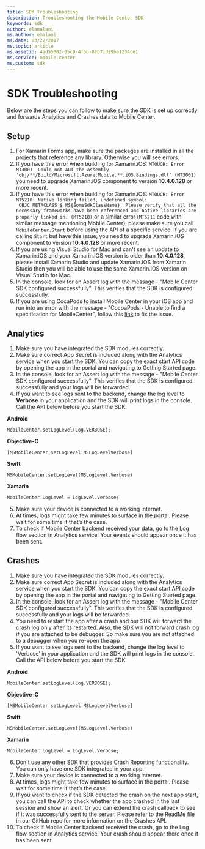 ```yaml
---
title: SDK Troubleshooting
description: Troubleshooting the Mobile Center SDK
keywords: sdk
author: elamalani
ms.author: emalani
ms.date: 03/22/2017
ms.topic: article
ms.assetid: 4ad55002-05c9-4f5b-82b7-d29ba1234ce1
ms.service: mobile-center
ms.custom: sdk
---
```


# SDK Troubleshooting

Below are the steps you can follow to make sure the SDK is set up correctly and forwards Analytics and Crashes data to Mobile Center.

## Setup
1. For Xamarin Forms app, make sure the packages are installed in all the projects that reference any library. Otherwise you will see errors.
2. If you have this error when building for Xamarin.iOS: `MTOUCH: Error MT3001: Could not AOT the assembly 'obj/**/Build/Microsoft.Azure.Mobile.**.iOS.Bindings.dll' (MT3001)` you need to upgrade Xamarin.iOS component to version **10.4.0.128** or more recent.
3. If you have this error when building for Xamarin.iOS: `MTOUCH: Error MT5210: Native linking failed, undefined symbol: _OBJC_METACLASS_$_MS{SomeSdkClassName}. Please verify that all the necessary frameworks have been referenced and native libraries are properly linked in. (MT5210)` or a similar error (`MT5211` code with similar message mentioning Mobile Center), please make sure you call `MobileCenter.Start` before using the API of a specific service. If you are calling `Start` but have this issue, you need to upgrade Xamarin.iOS component to version **10.4.0.128** or more recent.
4. If you are using Visual Studio for Mac and can't see an update to Xamarin.iOS and your Xamarin.iOS version is older than **10.4.0.128**, please install Xamarin Studio and update Xamarin.iOS from Xamarin Studio then you will be able to use the same Xamarin.iOS version on Visual Studio for Mac.
5. In the console, look for an Assert log with the message - "Mobile Center SDK configured successfully". This verifies that the SDK is configured successfully.
6. If you are using CocaPods to install Mobile Center in your iOS app and run into an error with the message - "CocoaPods - Unable to find a specification for MobileCenter", follow this [link](http://stackoverflow.com/questions/40785259/cocoapods-unable-to-find-a-specification-for-mobilecenter) to fix the issue.

## Analytics
1. Make sure you have integrated the SDK modules correctly.
2. Make sure correct App Secret is included along with the Analytics service when you start the SDK. You can copy the exact start API code by opening the app in the portal and navigating to Getting Started page.
3. In the console, look for an Assert log with the message - "Mobile Center SDK configured successfully". This verifies that the SDK is configured successfully and your logs will be forwarded.
4. If you want to see logs sent to the backend, change the log level to **Verbose** in your application and the SDK will print logs in the console. Call the API below before you start the SDK.

  **Android**

  `MobileCenter.setLogLevel(Log.VERBOSE);`

  **Objective-C**

  `[MSMobileCenter setLogLevel:MSLogLevelVerbose]`

  **Swift**

  `MSMobileCenter.setLogLevel(MSLogLevel.Verbose)`

  **Xamarin**

  `MobileCenter.LogLevel = LogLevel.Verbose;`

5. Make sure your device is connected to a working internet.
6. At times, logs might take few minutes to surface in the portal. Please wait for some time if that’s the case.
7. To check if Mobile Center backend received your data, go to the Log flow section in Analytics service. Your events should appear once it has been sent.

## Crashes
1. Make sure you have integrated the SDK modules correctly.
2. Make sure correct App Secret is included along with the Analytics service when you start the SDK. You can copy the exact start API code by opening the app in the portal and navigating to Getting Started page.
3. In the console, look for an Assert log with the message - "Mobile Center SDK configured successfully". This verifies that the SDK is configured successfully and your logs will be forwarded.
4. You need to restart the app after a crash and our SDK will forward the crash log only after its restarted. Also, the SDK will not forward crash log if you are attached to be debugger. So make sure you are not attached to a debugger when you re-open the app
5. If you want to see logs sent to the backend, change the log level to 'Verbose' in your application and the SDK will print logs in the console. Call the API below before you start the SDK.

  **Android**

  `MobileCenter.setLogLevel(Log.VERBOSE);`

  **Objective-C**

  `[MSMobileCenter setLogLevel:MSLogLevelVerbose]`

  **Swift**

  `MSMobileCenter.setLogLevel(MSLogLevel.Verbose)`

  **Xamarin**

  `MobileCenter.LogLevel = LogLevel.Verbose;`

6. Don't use any other SDK that provides Crash Reporting functionality. You can only have one SDK integrated in your app.
7. Make sure your device is connected to a working internet.
8. At times, logs might take few minutes to surface in the portal. Please wait for some time if that’s the case.
9. If you want to check if the SDK detected the crash on the next app start, you can call the API to check whether the app crashed in the last session and show an alert. Or you can extend the crash callback to see if it was successfully sent to the server. Please refer to the ReadMe file in our GitHub repo for more information on the Crashes API.
10. To check if Mobile Center backend received the crash, go to the Log flow section in Analytics service. Your crash should appear there once it has been sent.
